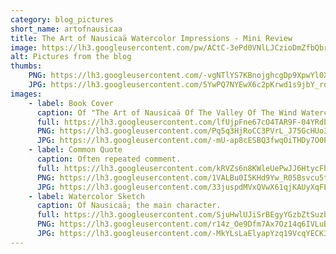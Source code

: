 ```yaml
---
category: blog_pictures
short_name: artofnausicaa
title: The Art of Nausicaä Watercolor Impressions - Mini Review
image: https://lh3.googleusercontent.com/pw/ACtC-3ePd0VNlLJCzioDmZfbQbr9UyXLkr6adNsD1k66povEP1BNYNETxmLLaC8qHCfLuu_DIQwXyFb_JaT4V6weSdnoJhyj9f4AKb1gFW3LjcDdM2rzHWn82ROtU-85CwkebN0CCY-GMj2s_9ikDYmWXWtf=w1200-h630-no?authuser=0
alt: Pictures from the blog
thumbs:
    PNG: https://lh3.googleusercontent.com/-vgNTlYS7KBnojghcgDp9XpwYl0XLm1oLSVWZdJMnEq_AoPLrJ5aEKrx_iu6YiTEyGvJOmDy9ROTRVPlqAWJLviErehfMglNqLCDrix0aiI7k3WyQuBPyWA1xgVcaB78ukAo2Ooofg
    JPG: https://lh3.googleusercontent.com/5YwPQ7NYEwX6c2pKrwd1s9jbY_rq0qpPhv2ATulHlSwIJ5fiCSJwjgMt-MXjkRnmKtqN3QP8HFBsVzSqZpnQlhl3nXNgwsp2Acd9O5WjX-Hs_73bwgdVPIoAKjPHeQ7Zp_VtdG0MxQ
images:
    - label: Book Cover
      caption: Of "The Art of Nausicaä Of The Valley Of The Wind Watercolor Impressions" by Hayao Miyazaki.
      full: https://lh3.googleusercontent.com/lfUjpFne67cO4TAR9F-04YRdbomSmQ-IMjVvyOCJ9SEX9G7yXUYsRcuFXn65Ece72R65fdA5CPwzOkDQpBCSSnnAAZxmI0BrdUjkuI1Ernkl_TLLudQ5P6Mt0k8Onv3J7e5jk9hH0g=w1080-h1440
      PNG: https://lh3.googleusercontent.com/Pq5q3HjRoCC3PVrL_J75GcHUo3TrNIDLAcwHCnaHS4LlQS97hi3ddsccMVY7NDKiYsg1n8WKn_xFFLsGAJJDes0OiNDH_D9zhjAZhyL9CQ23wDDdO-zQsJ6L5nnBV1IOlVJaYdKPAw
      JPG: https://lh3.googleusercontent.com/-mU-ap8cESBQ3fwqOiTHDy7O0PxI55lwkac5Kh0DxOy_4tmAo_FrL2IITqrohBuangrTjqAXxE8Wy2indmbLrDBa3CATcsHC9F5_s1Taj36Wbnlbb6L-JqQ-l4vfok5d_GGQyfWiJw
    - label: Common Quote
      caption: Often repeated comment.
      full: https://lh3.googleusercontent.com/kRVZs6n8KWleUePwJJ6HtycFhH5lpYaypxMxuzAY0LmBJesph7s-wbqvxCAyQrOaX21GUzbzkeB7u7aMSDLfAPpoBep5rul-xQIxz2GL0HtmS05u-yxnLo1mt6nG6WfqoV1VdchkNw=w1080-h1440
      PNG: https://lh3.googleusercontent.com/1VALBu0I5KHd9Yw_R05Bsvcu5t6XYuaiyfXIeEYDS_pRgWmi9jeEHIVAS0RdzjuaXQwzRaWTjTtc6BXHScfRxjtqUxYo7zkON7HKAOQ97hqtscEhJOBCyIXlOvGdmoc9J7T1NsIf6A
      JPG: https://lh3.googleusercontent.com/33juspdMVxQVwX61qjKAUyXqFE_m-IIQlLJyObm5vISfQS58AU67RSC5WnN7ThYPLHvvyM5sThJSvuS-Ov1wi2ad76aMGMalzUGrr0jpycZglXI_BZdvW4FYSyj1nHXGUrxaBZ-8xA
    - label: Watercolor Sketch
      caption: Of Nausicaä; the main character.
      full: https://lh3.googleusercontent.com/SjuHwlUJiSrBEgyYGzbZtSuzbjQBvIqeK2bF0izSKudUqLlKSpbtUdrG19_emjmeq6CUZeSd4nlQJv6cq8zWH-6emFWFfsNp-i6ku8Y8gUrHd2QH2NjJEppwMT5QNI7b1pv0HTCCWQ=w1080-h1440
      PNG: https://lh3.googleusercontent.com/r14z_Oe9Dfm7Ax7Oz14q6IVLuBKaTq4iulbQHjpYSfWcV60ViNE8F7SD2Xvp0U4-ah4tzRquP6rw0c8QXehuNjvNayVH6VDPWgUo7ynSouPEKfQ0WnYwe3D16f-3TqXP2Kk3mkEqHw
      JPG: https://lh3.googleusercontent.com/-MkYLsLaElyapYzq19VcqYECK3raP5LinkpWk7HcmZ2AIV1j8JpWMaDfVteQOHu0DFhuW4gsOfJcOssCeoxg5fJ7vNfY9vpMzQqDhFf0Mt4CZ40lT2ZL7-gACLV91IeKWifWgouh-Q
---
```

